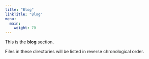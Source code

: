 ```yaml
---
title: "Blog"
linkTitle: "Blog"
menu:
  main:
    weight: 70
---
```



This is the **blog** section. 

Files in these directories will be listed in reverse chronological order.

